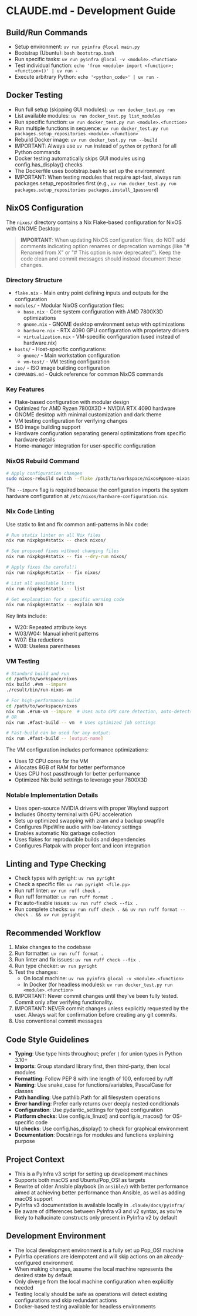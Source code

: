 # CLAUDE.md - Development Guide

## Build/Run Commands
- Setup environment: `uv run pyinfra @local main.py`
- Bootstrap (Ubuntu): `bash bootstrap.bash`
- Run specific tasks: `uv run pyinfra @local -v <module>.<function>`
- Test individual function: `echo 'from <module> import <function>; <function>()' | uv run -`
- Execute arbitrary Python: `echo '<python_code>' | uv run -`

## Docker Testing
- Run full setup (skipping GUI modules): `uv run docker_test.py run`
- List available modules: `uv run docker_test.py list_modules`
- Run specific function: `uv run docker_test.py run <module>.<function>`
- Run multiple functions in sequence: `uv run docker_test.py run packages.setup_repositories <module>.<function>`
- Rebuild Docker image: `uv run docker_test.py run --build`
- IMPORTANT: Always use `uv run` instead of `python` or `python3` for all Python commands
- Docker testing automatically skips GUI modules using config.has_display() checks
- The Dockerfile uses bootstrap.bash to set up the environment
- IMPORTANT: When testing modules that require apt-fast, always run packages.setup_repositories first
  (e.g., `uv run docker_test.py run packages.setup_repositories packages.install_1password`)

## NixOS Configuration

The `nixos/` directory contains a Nix Flake-based configuration for NixOS with GNOME Desktop:

> **IMPORTANT**: When updating NixOS configuration files, do NOT add comments indicating option renames or deprecation warnings (like "# Renamed from X" or "# This option is now deprecated"). Keep the code clean and commit messages should instead document these changes.

### Directory Structure
- `flake.nix` - Main entry point defining inputs and outputs for the configuration
- `modules/` - Modular NixOS configuration files:
  - `base.nix` - Core system configuration with AMD 7800X3D optimizations
  - `gnome.nix` - GNOME desktop environment setup with optimizations
  - `hardware.nix` - RTX 4090 GPU configuration with proprietary drivers
  - `virtualization.nix` - VM-specific configuration (used instead of hardware.nix)
- `hosts/` - Host-specific configurations:
  - `gnome/` - Main workstation configuration
  - `vm-test/` - VM testing configuration
- `iso/` - ISO image building configuration
- `COMMANDS.md` - Quick reference for common NixOS commands

### Key Features
- Flake-based configuration with modular design
- Optimized for AMD Ryzen 7800X3D + NVIDIA RTX 4090 hardware
- GNOME desktop with minimal customization and dark theme
- VM testing configuration for verifying changes
- ISO image building support
- Hardware configuration separating general optimizations from specific hardware details
- Home-manager integration for user-specific configuration

### NixOS Rebuild Command
```bash
# Apply configuration changes
sudo nixos-rebuild switch --flake /path/to/workspace/nixos#gnome-nixos --experimental-features 'nix-command flakes' --impure
```

The `--impure` flag is required because the configuration imports the system hardware configuration at `/etc/nixos/hardware-configuration.nix`.

### Nix Code Linting
Use statix to lint and fix common anti-patterns in Nix code:

```bash
# Run statix linter on all Nix files
nix run nixpkgs#statix -- check nixos/

# See proposed fixes without changing files
nix run nixpkgs#statix -- fix --dry-run nixos/

# Apply fixes (be careful!)
nix run nixpkgs#statix -- fix nixos/

# List all available lints
nix run nixpkgs#statix -- list

# Get explanation for a specific warning code
nix run nixpkgs#statix -- explain W20
```

Key lints include:
- W20: Repeated attribute keys
- W03/W04: Manual inherit patterns
- W07: Eta reductions
- W08: Useless parentheses

### VM Testing
```bash
# Standard build and run
cd /path/to/workspace/nixos
nix build .#vm --impure
./result/bin/run-nixos-vm

# For high-performance build
cd /path/to/workspace/nixos
nix run .#run-vm --impure  # Uses auto CPU core detection, auto-detects VM script
# OR
nix run .#fast-build -- vm  # Uses optimized job settings

# Fast-build can be used for any output:
nix run .#fast-build -- [output-name]
```

The VM configuration includes performance optimizations:
- Uses 12 CPU cores for the VM
- Allocates 8GB of RAM for better performance
- Uses CPU host passthrough for better performance
- Optimized Nix build settings to leverage your 7800X3D

### Notable Implementation Details
- Uses open-source NVIDIA drivers with proper Wayland support
- Includes Ghostty terminal with GPU acceleration
- Sets up optimized swapping with zram and a backup swapfile
- Configures PipeWire audio with low-latency settings
- Enables automatic Nix garbage collection
- Uses flakes for reproducible builds and dependencies
- Configures Flatpak with proper font and icon integration

## Linting and Type Checking
- Check types with pyright: `uv run pyright`
- Check a specific file: `uv run pyright <file.py>`
- Run ruff linter: `uv run ruff check .`
- Run ruff formatter: `uv run ruff format .`
- Fix auto-fixable issues: `uv run ruff check --fix .`
- Run complete checks: `uv run ruff check . && uv run ruff format --check . && uv run pyright`

## Recommended Workflow
1. Make changes to the codebase
2. Run formatter: `uv run ruff format .`
3. Run linter and fix issues: `uv run ruff check --fix .`
4. Run type checker: `uv run pyright`
5. Test the changes:
   - On local machine: `uv run pyinfra @local -v <module>.<function>`
   - In Docker (for headless modules): `uv run docker_test.py run <module>.<function>`
6. IMPORTANT: Never commit changes until they've been fully tested. Commit only after verifying functionality.
7. IMPORTANT: NEVER commit changes unless explicitly requested by the user. Always wait for confirmation before creating any git commits.
8. Use conventional commit messages

## Code Style Guidelines
- **Typing**: Use type hints throughout; prefer `|` for union types in Python 3.10+
- **Imports**: Group standard library first, then third-party, then local modules
- **Formatting**: Follow PEP 8 with line length of 100, enforced by ruff
- **Naming**: Use snake_case for functions/variables, PascalCase for classes
- **Path handling**: Use pathlib.Path for all filesystem operations
- **Error handling**: Prefer early returns over deeply nested conditionals
- **Configuration**: Use pydantic_settings for typed configuration
- **Platform checks**: Use config.is_linux() and config.is_macos() for OS-specific code
- **UI checks**: Use config.has_display() to check for graphical environment
- **Documentation**: Docstrings for modules and functions explaining purpose

## Project Context
- This is a PyInfra v3 script for setting up development machines
- Supports both macOS and Ubuntu/Pop_OS! as targets
- Rewrite of older Ansible playbook (in `ansible/`) with better performance aimed at achieving better performance than Ansible, as well as adding macOS support
- PyInfra v3 documentation is available locally in `.claude/docs/pyinfra/`
- Be aware of differences between PyInfra v3 and v2 syntax, as you're likely to hallucinate constructs only present in PyInfra v2 by default

## Development Environment
- The local development environment is a fully set up Pop_OS! machine
- PyInfra operations are idempotent and will skip actions on an already-configured environment
- When making changes, assume the local machine represents the desired state by default
- Only diverge from the local machine configuration when explicitly needed
- Testing locally should be safe as operations will detect existing configurations and skip redundant actions
- Docker-based testing available for headless environments
